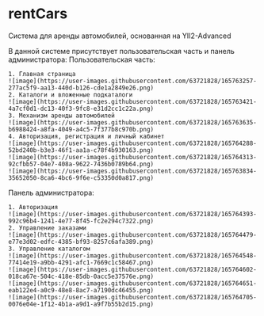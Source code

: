 # rentCars
Система для аренды автомобилей, основанная на YII2-Advanced

В данной системе присутствует пользовательская часть и панель администратора:
  Пользовательская часть:

    1. Главная страница
    ![image](https://user-images.githubusercontent.com/63721828/165763257-277ac5f9-aa13-440d-b126-cde1a2849e26.png)
    2. Каталоги и вложенные подкаталоги
    ![image](https://user-images.githubusercontent.com/63721828/165763421-4a7cf0d1-dc13-40f3-9fc8-e31d2cc1c22a.png)
    3. Механизм аренды автомобилей
    ![image](https://user-images.githubusercontent.com/63721828/165763635-b6988424-a8fa-4049-a4c5-7f377b8c970b.png)
    4. Авторизация, регистрация и личный кабинет
    ![image](https://user-images.githubusercontent.com/63721828/165764288-52bd240b-b3e3-46f1-aa1a-c78f4b930163.png)
    ![image](https://user-images.githubusercontent.com/63721828/165764313-92cfbb57-04e7-408a-9622-7436b0789b64.png)
    ![image](https://user-images.githubusercontent.com/63721828/165763834-35652050-8ca6-4bc6-9f6e-c53350d0a817.png)
  Панель администратора:

    1. Авторизация
    ![image](https://user-images.githubusercontent.com/63721828/165764393-992c96b4-1241-4e77-8f45-fc2e294c7322.png)
    2. Управление заказами
    ![image](https://user-images.githubusercontent.com/63721828/165764479-e77e3d02-edfc-4385-bf93-8257c6afa389.png)
    3. Управление каталогом
    ![image](https://user-images.githubusercontent.com/63721828/165764548-77414e19-a9bb-4291-afc1-7669c1c58467.png)
    ![image](https://user-images.githubusercontent.com/63721828/165764602-018ca67e-504c-418e-85db-0acc5e37576e.png)
    ![image](https://user-images.githubusercontent.com/63721828/165764651-eab122e4-a0c9-48e8-8ac7-a7190dc46455.png)
    ![image](https://user-images.githubusercontent.com/63721828/165764705-0076e04e-1f12-4b1a-a9d1-a9f7b55b2d15.png)

  

